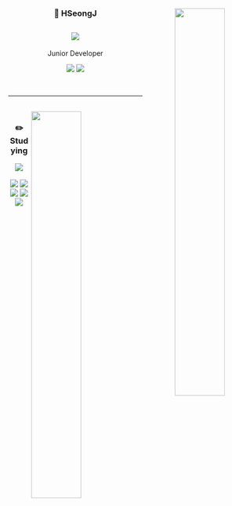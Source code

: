 <div align="center">

  <a href="https://solved.ac/cal8847">
    <img align="right" width="45%" src="http://mazassumnida.wtf/api/v2/generate_badge?boj=cal8847" />
  </a>

  ### 🐤 HSeongJ
  
  <a href="mailto:cal9008@gmail.com" target="_blank"><img src="https://img.shields.io/badge/cal9008@gmail.com-EA4335?style=flat-square&logo=Gmail&logoColor=white"/></a>
  ---

  <p>
  Junior Developer
  </p>

  <p>
    <img src="https://img.shields.io/badge/Java-007396?style=flat-square&logo=java&logoColor=white"/></a>
    <img src="https://img.shields.io/badge/C++-00599C?style=flat-square&logo=C%2B%2B&logoColor=white"/></a>
  </p>
  
</div>

<br>
  
 ---

 <br>
<img align="right" width="45%"  src="https://github-readme-stats.vercel.app/api/top-langs/?username=HSeongJ&theme=dracula&langs_count=10" />

<div align="center">

  ### ✏️ Studying
  
  <img src="https://img.shields.io/badge/Spring-6DB33F?style=flat-square&logo=Spring&logoColor=white"/>
  <br>

  <!--
  <img src="https://img.shields.io/badge/Kotlin-0095D5?style=flat-square&logo=kotlin&logoColor=white"/>
  <img src="https://img.shields.io/badge/Swift-FA7343?style=flat-square&logo=swift&logoColor=white"/>
  -->
  <br>
  
  <img src="https://img.shields.io/badge/Mysql-4479A1?style=flat-square&logo=Mysql&logoColor=white"/>
  <img src="https://img.shields.io/badge/Oracle-F80000?style=flat-square&logo=Oracle&logoColor=white"/>
  <br>

  <img src="https://img.shields.io/badge/Eclipse-2C2255?style=flat-square&logo=eclipse&logoColor=white"/>
  <img src="https://img.shields.io/badge/IDEA-000000?style=flat-square&logo=jetbrains&logoColor=white"/>
  <img src="https://img.shields.io/badge/VSCode-007ACC?style=flat-square&logo=visualstudiocode&logoColor=white"/>
  <!--<img src="https://img.shields.io/badge/XCode-147EFB?style=flat-square&logo=xcode&logoColor=white"/>-->
  <br>
</div>
